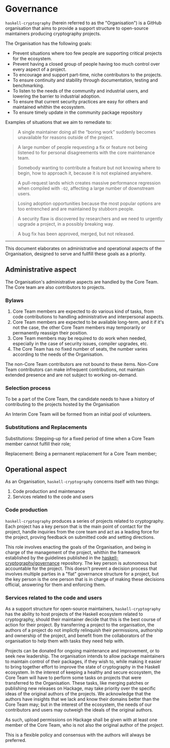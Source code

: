 # Governance

`haskell-cryptography` (herein referred to as the "Organisation") is a GitHub organisation that aims to provide a support structure to open-source maintainers producing cryptography projects.

The Organisation has the following goals:

* Prevent situations where too few people are supporting critical projects for the ecosystem.
* Prevent having a closed group of people having too much control over every aspect of a project.
* To encourage and support part-time, niche contributors to the projects.
* To ensure continuity and stability through documentation, testing and benchmarking.
* To listen to the needs of the community and industrial users, and lowering the barrier to industrial adoption.
* To ensure that current security practices are easy for others and maintained whithin the ecosystem.
* To ensure timely update in the community package repository

Examples of situations that we aim to remediate to:

> A single maintainer doing all the “boring work” suddenly becomes unavailable for reasons outside of the project.

> A large number of people requesting a fix or feature not being listened to for personal disagreements with the core maintenance team.

> Somebody wanting to contribute a feature but not knowing where to begin, how to approach it, because it is not explained anywhere.

> A pull-request lands which creates massive performance regression when compiled with `-O2`, affecting a large number of downstream users.

> Losing adoption opportunities because the most popular options are too entrenched and are maintained by stubborn people.

> A security flaw is discovered by researchers and we need to urgently upgrade a project, in a possibly breaking way.

> A bug fix has been approved, merged, but not released.

---

This document elaborates on administrative and operational aspects of the Organisation, designed to serve and fullfill these goals as a priority.

## Administrative aspect

The Organisation's administrative aspects are handled by the Core Team. The Core team are also contributors to projects.

### Bylaws

1. Core Team members are expected to do various kind of tasks, from code contributions to handling administrative and interpersonal aspects.
2. Core Team members are expected to be available long-term, and it if it's not the case, the other Core Team members may temporarily or permanently reassign their position.
3. Core Team members may be required to do work when needed, especially in the case of security issues, compiler upgrades, etc.
4. The Core Team has no fixed number of seats, the number varies according to the needs of the Organisation.

The non-Core Team contributors are not bound to these items. Non-Core Team contributors can make infrequent contributions, not maintain extended presence and are not subject to working on-demand.

### Selection process

To be a part of the Core Team, the candidate needs to have a history of contributing to the projects hosted by the Organisation

An Interim Core Team will be formed from an initial pool of volunteers.

### Substitutions and Replacements

Substitutions: Stepping-up for a fixed period of time when a Core Team member cannot fulfill their role;

Replacement: Being a permanent replacement for a Core Team member;

## Operational aspect

As an Organisation, `haskell-cryptography` concerns itself with two things:

1. Code production and maintenance
2. Services related to the code and users

### Code production

`haskell-cryptography` produces a series of projects related to cryptography.
Each project has a key person that is the main point of contact for the project,
handle inquiries from the core team and act as a leading force for the project,
proving feedback on submitted code and setting directions.

This role involves enacting the goals of the Organisation, and being in charge of the management of the project,
whithin the framework established by the guidelines published in the [haskell-cryptography/governance](https://github.com/haskell-cryptography/governance) repository.
The key person is autonomous but accountable for the project. This doesn't prevent a decision process that involves multiple parties in a "flat"
governance structure for a project, but the key person is the one person that is in charge of making these decisions official,
answering for them and enforcing them.

### Services related to the code and users

As a support structure for open-source maintainers, `haskell-cryptography` has the ability to host projects of the Haskell ecosystem related to cryptography,
should their maintainer decide that this is the best course of action for their project.
By transferring a project to the organisation, the authors of a project do not implictly relinquish their permissions, authorship and ownership
of the project, and benefit from the collaborators of the organisation to help them with tasks they need help with.

Projects can be donated for ongoing maintenance and improvement, or to seek new leadership. 
The organisation intends to allow package maintainers to maintain control of their packages, if they wish to, while making it easier to bring together
effort to improve the state of cryptography in the Haskell ecosystem.
In the interest of keeping a healthy and secure ecosystem, the Core Team will have to perform some tasks on projects that were transferred to the Organisation.
These tasks, like merging patches or publishing new releases on Hackage, may take priority over the specific ideas of the original authors of the projects.
We acknowledge that the authors have insights that we lack and know their domains better than the Core Team may; but in the interest of the ecosystem,
the needs of our contributors and users may outweigh the ideals of the original authors.

As such, upload permissions on Hackage shall be given with at least one member of the Core Team, who is not also the original author of the project.

This is a flexible policy and consensus with the authors will always be preferred.

